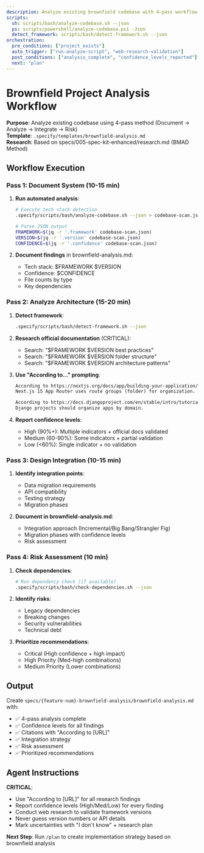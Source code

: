 ```yaml
---
description: Analyze existing brownfield codebase with 4-pass workflow
scripts:
  sh: scripts/bash/analyze-codebase.sh --json
  ps: scripts/powershell/analyze-codebase.ps1 -Json
  detect_framework: scripts/bash/detect-framework.sh --json
orchestration:
  pre_conditions: ["project_exists"]
  auto_trigger: ["run-analyze-script", "web-research-validation"]
  post_conditions: ["analysis_complete", "confidence_levels_reported"]
  next: "plan"
---
```


# Brownfield Project Analysis Workflow

**Purpose**: Analyze existing codebase using 4-pass method (Document → Analyze → Integrate → Risk)  
**Template**: `.specify/templates/brownfield-analysis.md`  
**Research**: Based on specs/005-spec-kit-enhanced/research.md (BMAD Method)

## Workflow Execution

### Pass 1: Document System (10-15 min)

1. **Run automated analysis**:
   ```bash
   # Execute tech stack detection
   .specify/scripts/bash/analyze-codebase.sh --json > codebase-scan.json
   
   # Parse JSON output
   FRAMEWORK=$(jq -r '.framework' codebase-scan.json)
   VERSION=$(jq -r '.version' codebase-scan.json)
   CONFIDENCE=$(jq -r '.confidence' codebase-scan.json)
   ```

2. **Document findings** in brownfield-analysis.md:
   - Tech stack: $FRAMEWORK $VERSION
   - Confidence: $CONFIDENCE
   - File counts by type
   - Key dependencies

### Pass 2: Analyze Architecture (15-20 min)

1. **Detect framework**:
   ```bash
   .specify/scripts/bash/detect-framework.sh --json
   ```

2. **Research official documentation** (CRITICAL):
   - Search: "$FRAMEWORK $VERSION best practices"
   - Search: "$FRAMEWORK $VERSION folder structure"
   - Search: "$FRAMEWORK $VERSION architecture patterns"
   
3. **Use "According to..." prompting**:
   ```markdown
   According to https://nextjs.org/docs/app/building-your-application/routing,
   Next.js 15 App Router uses route groups (folder) for organization.
   
   According to https://docs.djangoproject.com/en/stable/intro/tutorial01/,
   Django projects should organize apps by domain.
   ```

4. **Report confidence levels**:
   - High (90%+): Multiple indicators + official docs validated
   - Medium (60-90%): Some indicators + partial validation
   - Low (<60%): Single indicator + no validation

### Pass 3: Design Integration (10-15 min)

1. **Identify integration points**:
   - Data migration requirements
   - API compatibility
   - Testing strategy
   - Migration phases

2. **Document in brownfield-analysis.md**:
   - Integration approach (Incremental/Big Bang/Strangler Fig)
   - Migration phases with confidence levels
   - Risk assessment

### Pass 4: Risk Assessment (10 min)

1. **Check dependencies**:
   ```bash
   # Run dependency check (if available)
   .specify/scripts/bash/check-dependencies.sh --json
   ```

2. **Identify risks**:
   - Legacy dependencies
   - Breaking changes
   - Security vulnerabilities
   - Technical debt

3. **Prioritize recommendations**:
   - Critical (High confidence + high impact)
   - High Priority (Med-high combinations)
   - Medium Priority (Lower combinations)

## Output

Create `specs/{feature-num}-brownfield-analysis/brownfield-analysis.md` with:
- ✅ 4-pass analysis complete
- ✅ Confidence levels for all findings
- ✅ Citations with "According to [URL]"
- ✅ Integration strategy
- ✅ Risk assessment
- ✅ Prioritized recommendations

## Agent Instructions

**CRITICAL**:
- Use "According to [URL]" for all research findings
- Report confidence levels (High/Med/Low) for every finding
- Conduct web research to validate framework versions
- Never guess version numbers or API details
- Mark uncertainties with "I don't know" + research plan

**Next Step**: Run `/plan` to create implementation strategy based on brownfield analysis
